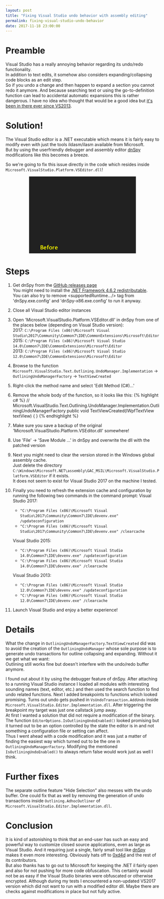 ```yaml
---
layout: post
title: "Fixing Visual Studio undo behavior with assembly editing"
permalink: fixing-visual-studio-undo-behavior
date: 2017-11-18 23:00:00
---
```


Preamble
========
Visual Studio has a really annoying behavior regarding its undo/redo functionality.  
In addition to text edits, it somehow also considers expanding/collapsing code blocks as an edit step.  
So if you undo a change and then happen to expand a section you cannot redo it anymore.
And because searching text or using the go-to-definition function can lead to accidental automatic
expansions this is rather dangerous.
I have no idea who thought that would be a good idea but [it's been in there ever since VS2013](https://visualstudio.uservoice.com/forums/121579-visual-studio-ide/suggestions/3989085-exclude-outlining-operations-from-the-undo-redo-st).

Solution!
=========
The Visual Studio editor is a .NET executable which means it is fairly easy to modify even with just the tools ildasm/ilasm available from Microsoft.  
But by using the userfriendly debugger and assembly editor [dnSpy](https://github.com/0xd4d/dnSpy) modifications like this becomes a breeze.

So we're going to fix this issue directly in the code which resides inside `Microsoft.VisualStudio.Platform.VSEditor.dll`!

<div style="text-align:center"><img src="/images/visualstudio_undofix.gif" alt="Before / after animation"></div>

Steps
=====
 1. Get dnSpy from the [GitHub releases page](https://github.com/0xd4d/dnSpy/releases)  
   You might need to install the [.NET Framework 4.6.2 redistributable](https://www.microsoft.com/net/download/thank-you/net462).  
   You can also try to remove <supportedRuntime.../> tag from 'dnSpy.exe.config' and 'dnSpy-x86.exe.config' to run it anyway.

 2. Close all Visual Studio editor instances

 3. Open 'Microsoft.VisualStudio.Platform.VSEditor.dll' in dnSpy from one of the places below (depending on Visual Studio version):  
    2017: `C:\Program Files (x86)\Microsoft Visual Studio\2017\Community\Common7\IDE\CommonExtensions\Microsoft\Editor`  
    2015: `C:\Program Files (x86)\Microsoft Visual Studio 14.0\Common7\IDE\CommonExtensions\Microsoft\Editor`  
    2013: `C:\Program Files (x86)\Microsoft Visual Studio 12.0\Common7\IDE\CommonExtensions\Microsoft\Editor`  

 4. Browse to the function `Microsoft.VisualStudio.Text.Outlining.UndoManager.Implementation` -> `OutliningUndoManagerFactory` -> `TextViewCreated`

 5. Right-click the method name and select 'Edit Method (C#)...'

 6. Remove the whole body of the function, so it looks like this:
{% highlight c# %}
   // Microsoft.VisualStudio.Text.Outlining.UndoManager.Implementation.OutliningUndoManagerFactory
   public void TextViewCreated(IWpfTextView textView)
   {
   }
{% endhighlight %}

 7. Make sure you save a backup of the original 'Microsoft.VisualStudio.Platform.VSEditor.dll' somewhere!

 8. Use 'File' -> 'Save Module ...' in dnSpy and overwrite the dll with the patched version

 9. Next you might need to clear the version stored in the Windows global assembly cache.  
    Just delete the directory `C:\Windows\Microsoft.NET\assembly\GAC_MSIL\Microsoft.VisualStudio.Platform.VSEditor` if it exists.  
    It does not seem to exist for Visual Studio 2017 on the machine I tested.

10. Finally you need to refresh the extension cache and configuration by running the following two commands in the command prompt:
    Visual Studio 2017:  
    - `"C:\Program Files (x86)\Microsoft Visual Studio\2017\Community\Common7\IDE\devenv.exe" /updateconfiguration`
    - `"C:\Program Files (x86)\Microsoft Visual Studio\2017\Community\Common7\IDE\devenv.exe" /clearcache`

    Visual Studio 2015:  
    - `"C:\Program Files (x86)\Microsoft Visual Studio 14.0\Common7\IDE\devenv.exe" /updateconfiguration`
    - `"C:\Program Files (x86)\Microsoft Visual Studio 14.0\Common7\IDE\devenv.exe" /clearcache`

    Visual Studio 2013:  
    - `"C:\Program Files (x86)\Microsoft Visual Studio 12.0\Common7\IDE\devenv.exe" /updateconfiguration`
    - `"C:\Program Files (x86)\Microsoft Visual Studio 12.0\Common7\IDE\devenv.exe" /clearcache`

11. Launch Visual Studio and enjoy a better experience!

Details
=======
What the change in `OutliningUndoManagerFactory`.`TextViewCreated` did was to avoid the
creation of the `OutliningUndoManager` whose sole purpose is to generate undo transactions
for outline collapsing and expanding. Without it we get what we want:  
Outlining still works fine but doesn't interfere with the undo/redo buffer anymore.

I found out about it by using the debugger feature of dnSpy. After attaching to a running
Visual Studio instance I loaded all modules with interesting sounding names (text, editor, etc.)
and then used the search function to find undo related functions. Next I added breakpoints to
functions which looked promising. Turns out undo gets pushed in `VsUndoTransaction.AddUndo`
inside `Microsoft.VisualStudio.Editor.Implementation.dll`. After triggering the breakpoint
my target was just one callstack jump away.  
At first I wanted a solution that did not require a modification of the binary.
The function `EditorOptions.IsOutliningUndoEnabled()` looked promising but it turned out to
be an option controlled by the state the editor is in and not something a configuration file or
setting can affect.  
Thus I went ahead with a code modification and it was just a matter of finding the easiest
way which turned out to be the one in `OutliningUndoManagerFactory`. Modifying the mentioned
`IsOutliningUndoEnabled()` to always return false would work just as well I think.


Further fixes
=============
The separate outline feature "Hide Selection" also messes with the undo buffer.
One could fix that as well by removing the generation of undo transactions inside
`Outlining.AdhocOutliner` of `Microsoft.VisualStudio.Editor.Implementation.dll`.

Conclusion
==========
It is kind of astonishing to think that an end-user has such an easy and powerful way to customize closed
source applications, even as large as Visual Studio. And it requiring just a single, fairly small tool
like [dnSpy](https://github.com/0xd4d/dnSpy) makes it even more interesting. Obviously hats off to
[0xd4d](https://github.com/0xd4d) and the rest of its contributors.  
But also thanks has to go out to Microsoft for keeping the .NET il fairly open and also for not pushing
for more code obfuscation. This certainly would not be as easy if the Visual Studio binaries were
obfuscated or otherwise encrypted.
Although during my tests I encountered a non-updated VS2017 version which did not want to run with a
modified editor dll. Maybe there are checks against modifications in place but not fully active.
